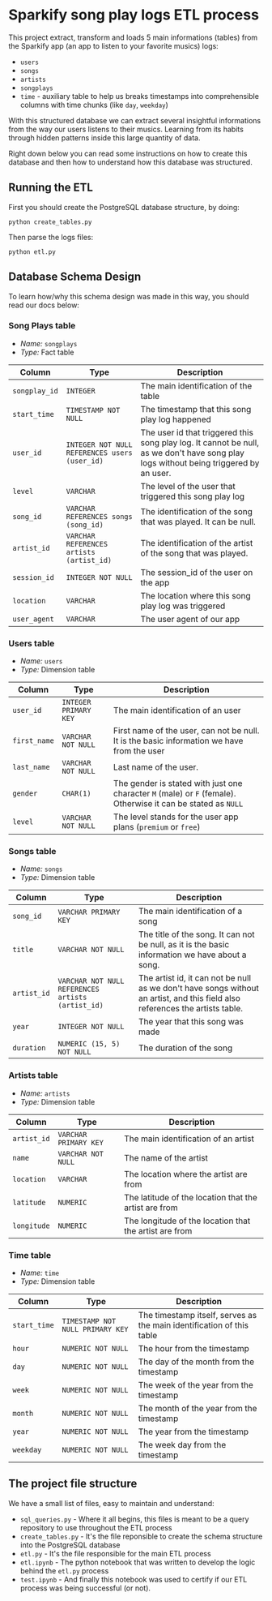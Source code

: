 # Sparkify song play logs ETL process

This project extract, transform and loads 5 main informations (tables) from the Sparkify app (an app to listen to your favorite musics) logs:
 - `users`
 - `songs`
 - `artists`
 - `songplays`
 - `time` - auxiliary table to help us breaks timestamps into comprehensible columns with time chunks (like `day`, `weekday`)

With this structured database we can extract several insightful informations from the way our users listens to their musics. Learning from its habits through hidden patterns inside this large quantity of data. 

Right down below you can read some instructions on how to create this database and then how to understand how this database was structured.

## Running the ETL

First you should create the PostgreSQL database structure, by doing:

```
python create_tables.py
```

Then parse the logs files:

```
python etl.py
```

## Database Schema Design

To learn how/why this schema design was made in this way, you should read our docs below: 

### Song Plays table

- *Name:* `songplays`
- *Type:* Fact table

| Column | Type | Description |
| ------ | ---- | ----------- |
| `songplay_id` | `INTEGER` | The main identification of the table | 
| `start_time` | `TIMESTAMP NOT NULL` | The timestamp that this song play log happened |
| `user_id` | `INTEGER NOT NULL REFERENCES users (user_id)` | The user id that triggered this song play log. It cannot be null, as we don't have song play logs without being triggered by an user.  |
| `level` | `VARCHAR` | The level of the user that triggered this song play log |
| `song_id` | `VARCHAR REFERENCES songs (song_id)` | The identification of the song that was played. It can be null.  |
| `artist_id` | `VARCHAR REFERENCES artists (artist_id)` | The identification of the artist of the song that was played. |
| `session_id` | `INTEGER NOT NULL` | The session_id of the user on the app |
| `location` | `VARCHAR` | The location where this song play log was triggered  |
| `user_agent` | `VARCHAR` | The user agent of our app |

### Users table

- *Name:* `users`
- *Type:* Dimension table

| Column | Type | Description |
| ------ | ---- | ----------- |
| `user_id` | `INTEGER PRIMARY KEY` | The main identification of an user |
| `first_name` | `VARCHAR NOT NULL` | First name of the user, can not be null. It is the basic information we have from the user |
| `last_name` | `VARCHAR NOT NULL` | Last name of the user. |
| `gender` | `CHAR(1)` | The gender is stated with just one character `M` (male) or `F` (female). Otherwise it can be stated as `NULL` |
| `level` | `VARCHAR NOT NULL` | The level stands for the user app plans (`premium` or `free`) |


### Songs table

- *Name:* `songs`
- *Type:* Dimension table

| Column | Type | Description |
| ------ | ---- | ----------- |
| `song_id` | `VARCHAR PRIMARY KEY` | The main identification of a song | 
| `title` | `VARCHAR NOT NULL` | The title of the song. It can not be null, as it is the basic information we have about a song. |
| `artist_id` | `VARCHAR NOT NULL REFERENCES artists (artist_id)` | The artist id, it can not be null as we don't have songs without an artist, and this field also references the artists table. |
| `year` | `INTEGER NOT NULL` | The year that this song was made |
| `duration` | `NUMERIC (15, 5) NOT NULL` | The duration of the song |


### Artists table

- *Name:* `artists`
- *Type:* Dimension table

| Column | Type | Description |
| ------ | ---- | ----------- |
| `artist_id` | `VARCHAR PRIMARY KEY` | The main identification of an artist |
| `name` | `VARCHAR NOT NULL` | The name of the artist |
| `location` | `VARCHAR` | The location where the artist are from |
| `latitude` | `NUMERIC` | The latitude of the location that the artist are from |
| `longitude` | `NUMERIC` | The longitude of the location that the artist are from |

### Time table

- *Name:* `time`
- *Type:* Dimension table

| Column | Type | Description |
| ------ | ---- | ----------- |
| `start_time` | `TIMESTAMP NOT NULL PRIMARY KEY` | The timestamp itself, serves as the main identification of this table |
| `hour` | `NUMERIC NOT NULL` | The hour from the timestamp  |
| `day` | `NUMERIC NOT NULL` | The day of the month from the timestamp |
| `week` | `NUMERIC NOT NULL` | The week of the year from the timestamp |
| `month` | `NUMERIC NOT NULL` | The month of the year from the timestamp |
| `year` | `NUMERIC NOT NULL` | The year from the timestamp |
| `weekday` | `NUMERIC NOT NULL` | The week day from the timestamp |

## The project file structure

We have a small list of files, easy to maintain and understand:
 - `sql_queries.py` - Where it all begins, this files is meant to be a query repository to use throughout the ETL process
 - `create_tables.py` - It's the file reponsible to create the schema structure into the PostgreSQL database
 - `etl.py` - It's the file responsible for the main ETL process
 - `etl.ipynb` - The python notebook that was written to develop the logic behind the `etl.py` process
 - `test.ipynb` - And finally this notebook was used to certify if our ETL process was being successful (or not).
